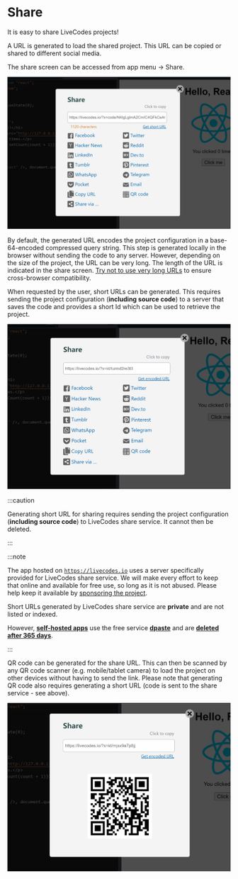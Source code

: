 # Share

It is easy to share LiveCodes projects!

A URL is generated to load the shared project. This URL can be copied or shared to different social media.

The share screen can be accessed from app menu → Share.

![LiveCodes Share](../../static/img/screenshots/share.jpg)

By default, the generated URL encodes the project configuration in a base-64-encoded compressed query string. This step is generated locally in the browser without sending the code to any server. However, depending on the size of the project, the URL can be very long. The length of the URL is indicated in the share screen. [Try not to use very long URLs](https://stackoverflow.com/questions/417142/what-is-the-maximum-length-of-a-url-in-different-browsers) to ensure cross-browser compatibility.

When requested by the user, short URLs can be generated. This requires sending the project configuration (**including source code**) to a server that saves the code and provides a short Id which can be used to retrieve the project.

![LiveCodes Share - short URL](../../static/img/screenshots/share2.jpg)

:::caution

Generating short URL for sharing requires sending the project configuration (**including source code**) to LiveCodes share service. It cannot then be deleted.

:::

:::note

The app hosted on [`https://livecodes.io`](https://livecodes.io) uses a server specifically provided for LiveCodes share service. We will make every effort to keep that online and available for free use, so long as it is not abused. Please help keep it available by [sponsoring the project](../sponsor.md).

Short URLs generated by LiveCodes share service are **private** and are not listed or indexed.

However, [**self-hosted apps**](../getting-started.md#self-hosted) use the free service [**dpaste**](https://dpaste.com/) and are [**deleted after 365 days**](https://dpaste.com/help).

:::

QR code can be generated for the share URL. This can then be scanned by any QR code scanner (e.g. mobile/tablet camera) to load the project on other devices without having to send the link. Please note that generating QR code also requires generating a short URL (code is sent to the share service - see above).

![LiveCodes Share - QR code](../../static/img/screenshots/share-qrcode.jpg)
